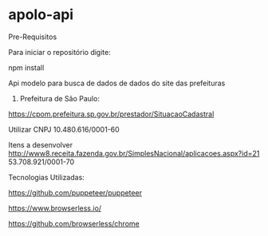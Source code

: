 # apolo-api
Pre-Requisitos

Para iniciar o repositório digite:

npm install

Api modelo para busca de dados de dados do site das prefeituras

1) Prefeitura de São Paulo:

https://cpom.prefeitura.sp.gov.br/prestador/SituacaoCadastral

Utilizar CNPJ 10.480.616/0001-60

Itens a desenvolver
http://www8.receita.fazenda.gov.br/SimplesNacional/aplicacoes.aspx?id=21
53.708.921/0001-70

Tecnologias Utilizadas:

https://github.com/puppeteer/puppeteer

https://www.browserless.io/

https://github.com/browserless/chrome

